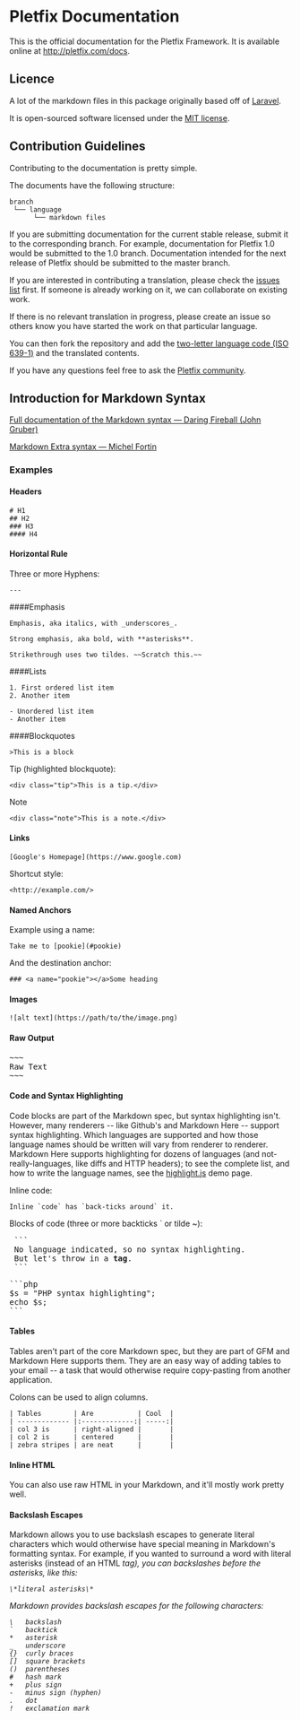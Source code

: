 # Pletfix Documentation

This is the official documentation for the Pletfix Framework. It is available online at <http://pletfix.com/docs>.

## Licence

A lot of the markdown files in this package originally based off of [Laravel](https://github.com/laravel/docs).

It is open-sourced software licensed under the [MIT license](http://opensource.org/licenses/MIT).

## Contribution Guidelines

Contributing to the documentation is pretty simple. 

The documents have the following structure:
~~~
branch
 └── language
      └── markdown files
~~~

If you are submitting documentation for the current stable release, submit it to the corresponding branch. 
For example, documentation for Pletfix 1.0 would be submitted to the 1.0 branch. 
Documentation intended for the next release of Pletfix should be submitted to the master branch.

If you are interested in contributing a translation, please check the [issues list](https://github.com/pletfix/docs/issues) first. If someone is already working on it, we can collaborate on existing work.

If there is no relevant translation in progress, please create an issue so others know you have started the work on that particular language.

You can then fork the repository and add the [two-letter language code (ISO 639-1)](https://en.wikipedia.org/wiki/List_of_ISO_639-1_codes) and the translated contents.

If you have any questions feel free to ask the [Pletfix community](http://pletfix.com/community).

## Introduction for Markdown Syntax

[Full documentation of the Markdown syntax — Daring Fireball (John Gruber)](https://daringfireball.net/projects/markdown/)

[Markdown Extra syntax — Michel Fortin](https://michelf.ca/projects/php-markdown/extra/)

### Examples

#### Headers
~~~
# H1
## H2
### H3
#### H4
~~~

#### Horizontal Rule
Three or more Hyphens:
~~~
---
~~~

####Emphasis
~~~
Emphasis, aka italics, with _underscores_.

Strong emphasis, aka bold, with **asterisks**.

Strikethrough uses two tildes. ~~Scratch this.~~
~~~

####Lists
~~~
1. First ordered list item
2. Another item

- Unordered list item
- Another item
~~~

####Blockquotes
~~~
>This is a block
~~~

Tip (highlighted blockquote):
~~~
<div class="tip">This is a tip.</div>
~~~

Note
~~~
<div class="note">This is a note.</div>
~~~

#### Links
~~~
[Google's Homepage](https://www.google.com)
~~~

Shortcut style:
~~~
<http://example.com/>
~~~

#### Named Anchors

Example using a name:
~~~
Take me to [pookie](#pookie)
~~~

And the destination anchor:
~~~
### <a name="pookie"></a>Some heading
~~~

#### Images
~~~
![alt text](https://path/to/the/image.png)
~~~

#### Raw Output
<pre>
~~~
Raw Text
~~~
</pre>

#### Code and Syntax Highlighting

Code blocks are part of the Markdown spec, but syntax highlighting isn't. However, many renderers -- like Github's and Markdown Here -- support syntax highlighting. Which languages are supported and how those language names should be written will vary from renderer to renderer. Markdown Here supports highlighting for dozens of languages (and not-really-languages, like diffs and HTTP headers); to see the complete list, and how to write the language names, see the [highlight.js](https://highlightjs.org/static/demo/) demo page.

Inline code:

~~~
Inline `code` has `back-ticks around` it.
~~~

Blocks of code (three or more backticks \` or tilde \~):
<pre>
 ```
 No language indicated, so no syntax highlighting.
 But let's throw in a <b>tag</b>.
 ```
</pre>

<pre>
```php
$s = "PHP syntax highlighting";
echo $s;
```
</pre>

#### Tables

Tables aren't part of the core Markdown spec, but they are part of GFM and Markdown Here supports them. They are an easy way of adding tables to your email -- a task that would otherwise require copy-pasting from another application.

Colons can be used to align columns.
~~~
| Tables        | Are           | Cool  |
| ------------- |:-------------:| -----:|
| col 3 is      | right-aligned |       |
| col 2 is      | centered      |       |
| zebra stripes | are neat      |       |
~~~

#### Inline HTML

You can also use raw HTML in your Markdown, and it'll mostly work pretty well.

#### Backslash Escapes

Markdown allows you to use backslash escapes to generate literal characters which would otherwise have special meaning in Markdown's formatting syntax. For example, if you wanted to surround a word with literal asterisks (instead of an HTML <em> tag), you can backslashes before the asterisks, like this:
~~~
\*literal asterisks\*
~~~

Markdown provides backslash escapes for the following characters:
~~~
\   backslash
`   backtick
*   asterisk
_   underscore
{}  curly braces
[]  square brackets
()  parentheses
#   hash mark
+   plus sign
-   minus sign (hyphen)
.   dot
!   exclamation mark
~~~

